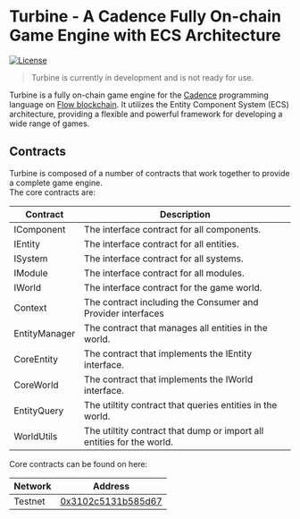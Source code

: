 # Turbine - A Cadence Fully On-chain Game Engine with ECS Architecture

[![License](https://img.shields.io/badge/License-MIT-blue.svg)](https://opensource.org/license/mit/)

> Turbine is currently in development and is not ready for use.

Turbine is a fully on-chain game engine for the [Cadence](https://cadence-lang.org/) programming language on [Flow blockchain](https://flow.com/). It utilizes the Entity Component System (ECS) architecture, providing a flexible and powerful framework for developing a wide range of games.

## Contracts

Turbine is composed of a number of contracts that work together to provide a complete game engine.  
The core contracts are:

| Contract | Description |
| --- | --- |
| IComponent | The interface contract for all components. |
| IEntity | The interface contract for all entities. |
| ISystem | The interface contract for all systems. |
| IModule | The interface contract for all modules. |
| IWorld | The interface contract for the game world. |
| Context | The contract including the Consumer and Provider interfaces |
| EntityManager | The contract that manages all entities in the world. |
| CoreEntity | The contract that implements the IEntity interface. |
| CoreWorld | The contract that implements the IWorld interface. |
| EntityQuery | The utiltity contract that queries entities in the world. |
| WorldUtils | The utiltity contract that dump or import all entities for the world.  |

Core contracts can be found on here:

| Network | Address |
| --- | --- |
| Testnet | [0x3102c5131b585d67](https://testnet.flowdiver.io/account/0x3102c5131b585d67) |
